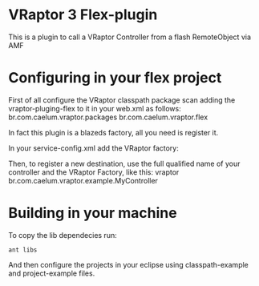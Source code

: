 VRaptor 3 Flex-plugin
=========

This is a plugin to call a VRaptor Controller from a flash RemoteObject via AMF

Configuring in your flex project
========================
First of all configure the VRaptor classpath package scan adding the vraptor-pluging-flex
to it in your web.xml as follows:
	<context-param>
        	<param-name>br.com.caelum.vraptor.packages</param-name>
	        <param-value>br.com.caelum.vraptor.flex</param-value>
    </context-param>


In fact this plugin is a blazeds factory, all you need is register it.

In your service-config.xml add the VRaptor factory:
    <!-- VRaptor factory registration -->
    <factories>
      <factory id="vraptor" class="br.com.caelum.vraptor.flex.blazeds.VRaptorServiceFactory" />
    </factories>


Then, to register a new destination, use the full qualified name of your controller and the 
VRaptor Factory, like this:
    <destination id="myVRaptorController">
      <properties>
        <factory>vraptor</factory>
        <source>br.com.caelum.vraptor.example.MyController</source>
      </properties>
    </destination>



Building in your machine
========================

To copy the lib dependecies run:

	ant libs

And then configure the projects in your eclipse using classpath-example and project-example files.
